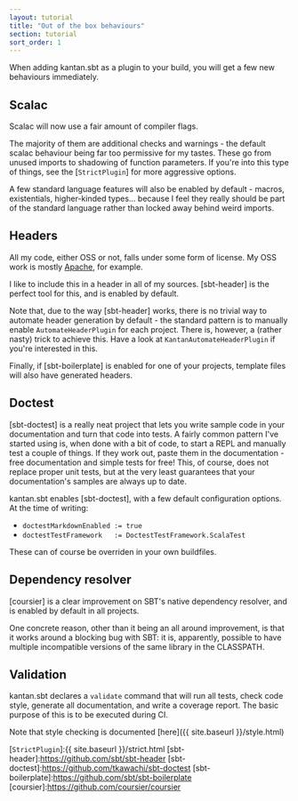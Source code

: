 ```yaml
---
layout: tutorial
title: "Out of the box behaviours"
section: tutorial
sort_order: 1
---
```


When adding kantan.sbt as a plugin to your build, you will get a few new behaviours immediately.

## Scalac

Scalac will now use a fair amount of compiler flags.

The majority of them are additional checks and warnings - the default scalac behaviour being far
too permissive for my tastes. These go from unused imports to shadowing of function parameters. If
you're into this type of things, see the [`StrictPlugin`] for more aggressive options.

A few standard language features will also be enabled by default - macros, existentials,
higher-kinded types... because I feel they really should be part of the standard language rather
than locked away behind weird imports.

## Headers

All my code, either OSS or not, falls under some form of license. My OSS work is mostly
[Apache](https://www.apache.org/licenses/LICENSE-2.0), for example.

I like to include this in a header in all of my sources.
[sbt-header] is the perfect tool for this, and is enabled
by default.

Note that, due to the way [sbt-header] works, there is no trivial way to automate header
generation by default - the standard pattern is to manually enable `AutomateHeaderPlugin`
for each project. There is, however, a (rather nasty) trick to achieve this. Have a look at
`KantanAutomateHeaderPlugin` if you're interested in this.

Finally, if [sbt-boilerplate] is enabled for one of your projects, template files will also
have generated headers.

## Doctest

[sbt-doctest] is a really neat project that lets you
write sample code in your documentation and turn that code into tests. A fairly common
pattern I've started using is, when done with a bit of code, to start a REPL and manually
test a couple of things. If they work out, paste them in the documentation - free documentation
and simple tests for free! This, of course, does not replace proper unit tests, but at the very
least guarantees that your documentation's samples are always up to date.

kantan.sbt enables [sbt-doctest], with a few default configuration options. At the time of writing:

* `doctestMarkdownEnabled := true`
* `doctestTestFramework   := DoctestTestFramework.ScalaTest`

These can of course be overriden in your own buildfiles.

## Dependency resolver

[coursier] is a clear improvement on SBT's native dependency resolver, and is enabled by default
in all projects.

One concrete reason, other than it being an all around improvement, is that it works around a
blocking bug with SBT: it is, apparently, possible to have multiple incompatible versions of the
same library in the CLASSPATH.


## Validation

kantan.sbt declares a `validate` command that will run all tests, check code style, generate
all documentation, and write a coverage report. The basic purpose of this is to be executed
during CI.

Note that style checking is documented [here]({{ site.baseurl }}/style.html)




[`StrictPlugin`]:{{ site.baseurl }}/strict.html
[sbt-header]:https://github.com/sbt/sbt-header
[sbt-doctest]:https://github.com/tkawachi/sbt-doctest
[sbt-boilerplate]:https://github.com/sbt/sbt-boilerplate
[coursier]:https://github.com/coursier/coursier
